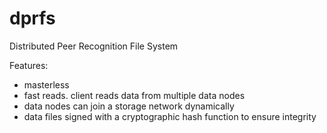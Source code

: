 dprfs
=====

Distributed Peer Recognition File System

Features:

- masterless
- fast reads. client reads data from multiple data nodes
- data nodes can join a storage network dynamically
- data files signed with a cryptographic hash function to ensure integrity
